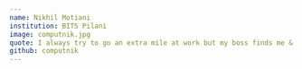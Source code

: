 ```yaml
---
name: Nikhil Motiani
institution: BITS Pilani
image: computnik.jpg
quote: I always try to go an extra mile at work but my boss finds me & brings me back!
github: computnik
---
```

